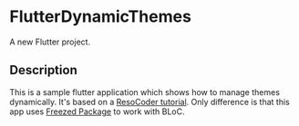 # FlutterDynamicThemes

A new Flutter project.

## Description

This is a sample flutter application which shows how to manage themes dynamically. It's based on a [ResoCoder tutorial](https://youtu.be/YYbhkg-W8Mg). Only difference is that this app uses [Freezed Package](https://pub.dev/packages/freezed) to work with BLoC.
